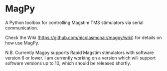 # MagPy
A Python toolbox for controlling Magstim TMS stimulators via serial communication.

Check the Wiki (https://github.com/nicolasmcnair/magpy/wiki) for details on how use MagPy.

N.B. Currently Magpy supports Rapid Magstim stimulators with software version 6 or lower. I am currently working on a version which will support software versions up to 10, which should be released shortly.
